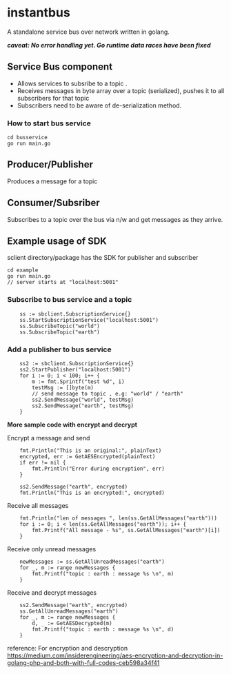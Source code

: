 # instantbus
A standalone service bus over network written in golang.

**_caveat: No error handling yet. Go runtime data races have been fixed_** 

## Service Bus component
- Allows services to subsribe to a topic .
- Receives messages in byte array over a topic (serialized), pushes it to all subscribers for that topic
- Subscribers need to be aware of de-serialization method.
### How to start bus service
```
cd busservice
go run main.go
```

## Producer/Publisher
Produces a message for a topic

## Consumer/Subsriber
Subscribes to a topic over the bus via n/w and get messages as they arrive.

## Example usage of SDK
sclient directory/package has the SDK for publisher and subscriber
```
cd example
go run main.go
// server starts at "localhost:5001"
```
### Subscribe to bus service and a topic
```
	ss := sbclient.SubscriptionService{}
 	ss.StartSubscriptionService("localhost:5001")
 	ss.SubscribeTopic("world")
	ss.SubscribeTopic("earth")
```
### Add a publisher to bus service
```
  	ss2 := sbclient.SubscriptionService{}
	ss2.StartPublisher("localhost:5001")
	for i := 0; i < 100; i++ {
		m := fmt.Sprintf("test %d", i)
		testMsg := []byte(m)
        // send message to topic , e.g: "world" / "earth"
		ss2.SendMessage("world", testMsg)
		ss2.SendMessage("earth", testMsg)
	}
```

**More sample code with encrypt and decrypt**

Encrypt a message and send
```
	fmt.Println("This is an original:", plainText)
	encrypted, err := GetAESEncrypted(plainText)
	if err != nil {
		fmt.Println("Error during encryption", err)
	}

	ss2.SendMessage("earth", encrypted)
	fmt.Println("This is an encrypted:", encrypted)
```
Receive all messages
```
	fmt.Println("len of messages ", len(ss.GetAllMessages("earth")))
	for i := 0; i < len(ss.GetAllMessages("earth")); i++ {
		fmt.Printf("All message - %s", ss.GetAllMessages("earth")[i])
	}

```
Receive only unread messages
```
	newMessages := ss.GetAllUnreadMessages("earth")
	for _, m := range newMessages {
		fmt.Printf("topic : earth : message %s \n", m)
	}
```
Receive and decrypt messages
```
	ss2.SendMessage("earth", encrypted)
	ss.GetAllUnreadMessages("earth")
	for _, m := range newMessages {
		d, _ := GetAESDecrypted(m)
		fmt.Printf("topic : earth : message %s \n", d)
	}
```
reference: For encryption and descryption https://medium.com/insiderengineering/aes-encryption-and-decryption-in-golang-php-and-both-with-full-codes-ceb598a34f41
